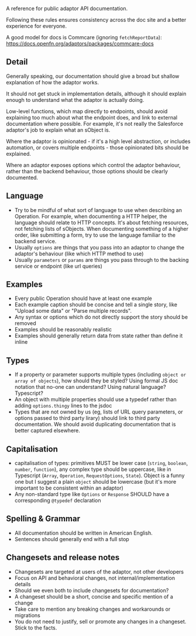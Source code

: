 A reference for public adaptor API documentation.

Following these rules ensures consistency across the doc site and a better
experience for everyone.

A good model for docs is Commcare (ignoring `fetchReportData`):
https://docs.openfn.org/adaptors/packages/commcare-docs

## Detail

Generally speaking, our documentation should give a broad but shallow
explanation of how the adaptor works.

It should not get stuck in implementation details, although it should explain
enough to understand what the adaptor is actually doing.

Low-level functions, which map directly to endpoints, should avoid explaining
too much about what the endpoint does, and link to external documentation where
possible. For example, it's not really the Salesforce adaptor's job to explain
what an sObject is.

Where the adaptor is opinionated - if it's a high level abstraction, or includes
automation, or covers multiple endpoints - those opinionated bits should be
explained.

Where an adaptor exposes options which control the adaptor behaviour, rather
than the backend behaviour, those options should be clearly documented.

## Language

- Try to be mindful of what sort of language to use when describing an
  Operation. For example, when documenting a HTTP helper, the language should
  relate to HTTP concepts. It's about fetching resources, not fetching lists of
  sObjects. When documenting something of a higher order, like submitting a
  form, try to use the language familiar to the backend service.
- Usually `options` are things that you pass into an adaptor to change the
  adaptor's behaviour (like which HTTP method to use)
- Usually `parameters` or `params` are things you pass through to the backing
  service or endpoint (like url queries)

## Examples

- Every public Operation should have at least one example
- Each example caption should be concise and tell a single story, like "Upload
  some data" or "Parse multiple records".
- Any syntax or options which do not directly support the story should be
  removed
- Examples should be reasonably realistic
- Examples should generally return data from state rather than define it inline

## Types

- If a property or parameter supports multiple types (including
  `object or array of objects`), how should they be styled? Using formal JS doc
  notation that no-one can understand? Using natural language? Typescript?
- An object with multiple properties should use a typedef rather than adding
  `options.thingy` lines to the jsdoc
- Types that are not owned by us (eg, lists of URL query parameters, or options
  passed to third party lirary) should link to third party documentation. We
  should avoid duplicating documentation that is better captured elsewhere.

## Capitalisation

- capitalisation of types: primitives MUST be lower case (`string`, `boolean`,
  `number`, `function`), any complex type should be uppercase, like in
  Typescript (`Array`, `Operation`, `RequestOptions`, `State`). Object is a
  funny one but I suggest a plain `object` should be lowercase (but it's more
  important to be consistent within an adaptor)
- Any non-standard type like `Options` or `Response` SHOULD have a corresponding
  `@typedef` declaration

## Spelling & Grammar

- All documentation should be written in American English.
- Sentences should generally end with a full stop

## Changesets and release notes

- Changesets are targeted at users of the adaptor, not other developers
- Focus on API and behavioral changes, not internal/implementation details
- Should we even both to include changesets for documentation?
- A changeset should be a short, concise and specific mention of a change
- Take care to mention any breaking changes and workarounds or migrations
- You do not need to justify, sell or promote any changes in a changeset. Stick
  to the facts.
